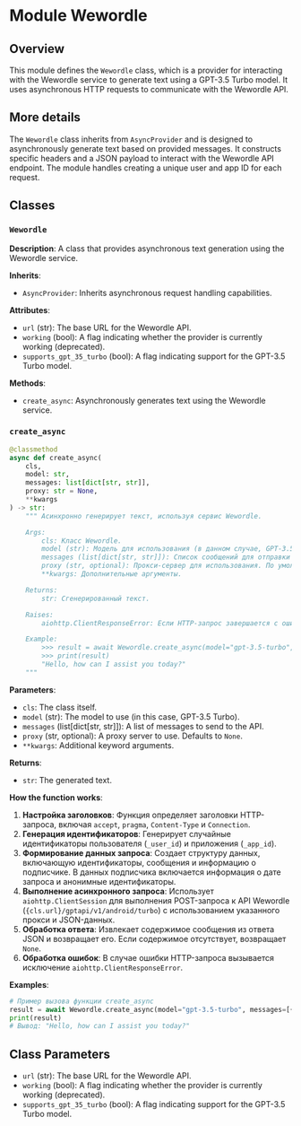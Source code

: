 # Module Wewordle

## Overview

This module defines the `Wewordle` class, which is a provider for interacting with the Wewordle service to generate text using a GPT-3.5 Turbo model. It uses asynchronous HTTP requests to communicate with the Wewordle API.

## More details

The `Wewordle` class inherits from `AsyncProvider` and is designed to asynchronously generate text based on provided messages. It constructs specific headers and a JSON payload to interact with the Wewordle API endpoint. The module handles creating a unique user and app ID for each request.

## Classes

### `Wewordle`

**Description**: A class that provides asynchronous text generation using the Wewordle service.

**Inherits**:
- `AsyncProvider`: Inherits asynchronous request handling capabilities.

**Attributes**:
- `url` (str): The base URL for the Wewordle API.
- `working` (bool): A flag indicating whether the provider is currently working (deprecated).
- `supports_gpt_35_turbo` (bool): A flag indicating support for the GPT-3.5 Turbo model.

**Methods**:
- `create_async`: Asynchronously generates text using the Wewordle service.

### `create_async`

```python
@classmethod
async def create_async(
    cls,
    model: str,
    messages: list[dict[str, str]],
    proxy: str = None,
    **kwargs
) -> str:
    """ Асинхронно генерирует текст, используя сервис Wewordle.

    Args:
        cls: Класс Wewordle.
        model (str): Модель для использования (в данном случае, GPT-3.5 Turbo).
        messages (list[dict[str, str]]): Список сообщений для отправки в API.
        proxy (str, optional): Прокси-сервер для использования. По умолчанию `None`.
        **kwargs: Дополнительные аргументы.

    Returns:
        str: Сгенерированный текст.

    Raises:
        aiohttp.ClientResponseError: Если HTTP-запрос завершается с ошибкой.

    Example:
        >>> result = await Wewordle.create_async(model="gpt-3.5-turbo", messages=[{"role": "user", "content": "Hello"}])
        >>> print(result)
        "Hello, how can I assist you today?"
    """
```

**Parameters**:
- `cls`: The class itself.
- `model` (str): The model to use (in this case, GPT-3.5 Turbo).
- `messages` (list[dict[str, str]]): A list of messages to send to the API.
- `proxy` (str, optional): A proxy server to use. Defaults to `None`.
- `**kwargs`: Additional keyword arguments.

**Returns**:
- `str`: The generated text.

**How the function works**:
1. **Настройка заголовков**: Функция определяет заголовки HTTP-запроса, включая `accept`, `pragma`, `Content-Type` и `Connection`.
2. **Генерация идентификаторов**: Генерирует случайные идентификаторы пользователя (`_user_id`) и приложения (`_app_id`).
3. **Формирование данных запроса**: Создает структуру данных, включающую идентификаторы, сообщения и информацию о подписчике. В данных подписчика включается информация о дате запроса и анонимные идентификаторы.
4. **Выполнение асинхронного запроса**: Использует `aiohttp.ClientSession` для выполнения POST-запроса к API Wewordle (`{cls.url}/gptapi/v1/android/turbo`) с использованием указанного прокси и JSON-данных.
5. **Обработка ответа**: Извлекает содержимое сообщения из ответа JSON и возвращает его. Если содержимое отсутствует, возвращает `None`.
6. **Обработка ошибок**: В случае ошибки HTTP-запроса вызывается исключение `aiohttp.ClientResponseError`.

**Examples**:
```python
# Пример вызова функции create_async
result = await Wewordle.create_async(model="gpt-3.5-turbo", messages=[{"role": "user", "content": "Hello"}])
print(result)
# Вывод: "Hello, how can I assist you today?"
```

## Class Parameters

- `url` (str): The base URL for the Wewordle API.
- `working` (bool): A flag indicating whether the provider is currently working (deprecated).
- `supports_gpt_35_turbo` (bool): A flag indicating support for the GPT-3.5 Turbo model.